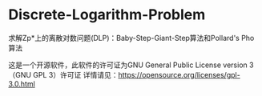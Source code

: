 # Discrete-Logarithm-Problem
求解Zp*上的离散对数问题(DLP)：Baby-Step-Giant-Step算法和Pollard's Pho算法

这是一个开源软件，此软件的许可证为GNU General Public License version 3（GNU GPL 3）许可证
详情请见：https://opensource.org/licenses/gpl-3.0.html
